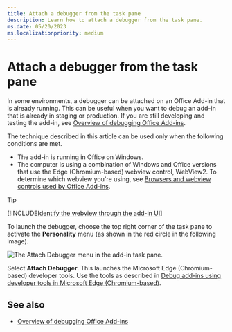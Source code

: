 ```yaml
---
title: Attach a debugger from the task pane
description: Learn how to attach a debugger from the task pane.
ms.date: 05/20/2023
ms.localizationpriority: medium
---
```


# Attach a debugger from the task pane

In some environments, a debugger can be attached on an Office Add-in that is already running. This can be useful when you want to debug an add-in that is already in staging or production. If you are still developing and testing the add-in, see [Overview of debugging Office Add-ins](debug-add-ins-overview.md).

The technique described in this article can be used only when the following conditions are met.

- The add-in is running in Office on Windows.
- The computer is using a combination of Windows and Office versions that use the Edge (Chromium-based) webview control, WebView2. To determine which webview you're using, see [Browsers and webview controls used by Office Add-ins](../concepts/browsers-used-by-office-web-add-ins.md).

> [!TIP]
> [!INCLUDE[Identify the webview through the add-in UI](../includes/identify-webview-in-ui.md)]

To launch the debugger, choose the top right corner of the task pane to activate the **Personality** menu (as shown in the red circle in the following image).

![The Attach Debugger menu in the add-in task pane.](../images/attach-debugger.png)

Select **Attach Debugger**. This launches the Microsoft Edge (Chromium-based) developer tools. Use the tools as described in [Debug add-ins using developer tools in Microsoft Edge (Chromium-based)](debug-add-ins-using-devtools-edge-chromium.md).

## See also

- [Overview of debugging Office Add-ins](debug-add-ins-overview.md)
